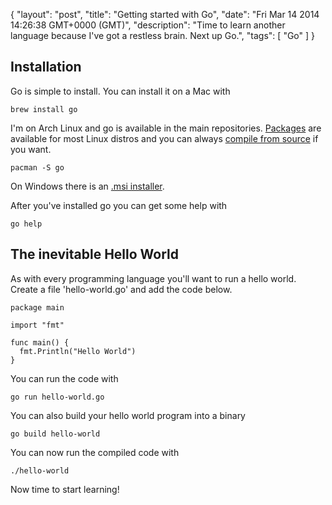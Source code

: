 {
  "layout": "post",
  "title": "Getting started with Go",
  "date": "Fri Mar 14 2014 14:26:38 GMT+0000 (GMT)",
  "description": "Time to learn another language because I've got a restless brain. Next up Go.",
  "tags": [
    "Go"
  ]
}

## Installation

Go is simple to install. You can install it on a Mac with 

    brew install go

I'm on Arch Linux and go is available in the main repositories. [Packages][2] are available for most Linux distros and you can always [compile from source][3] if you want.

    pacman -S go

On Windows there is an [.msi installer][1].

After you've installed go you can get some help with 

    go help

## The inevitable Hello World

As with every programming language you'll want to run a hello world. Create a file 'hello-world.go' and add the code below.

    package main

    import "fmt"

    func main() {
      fmt.Println("Hello World")
    }

You can run the code with 

    go run hello-world.go

You can also build your hello world program into a binary

    go build hello-world

You can now run the compiled code with 

    ./hello-world

Now time to start learning!

[1]: https://code.google.com/p/go/downloads/list?q=OpSys-Windows+Type%3DInstaller
[2]: http://go-lang.cat-v.org/packages
[3]: http://golang.org/doc/install/source
